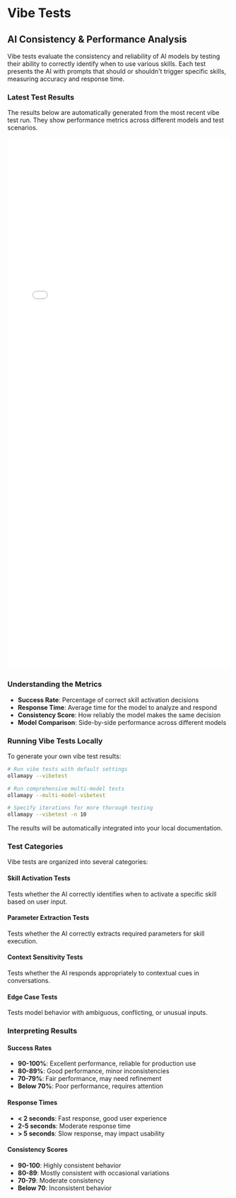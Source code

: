 # Vibe Tests

## AI Consistency & Performance Analysis

Vibe tests evaluate the consistency and reliability of AI models by testing their ability to correctly identify when to use various skills. Each test presents the AI with prompts that should or shouldn't trigger specific skills, measuring accuracy and response time.

### Latest Test Results

The results below are automatically generated from the most recent vibe test run. They show performance metrics across different models and test scenarios.

<div id="vibe-test-container" style="width: 100%; height: 1200px; border: none; border-radius: 8px; overflow: hidden;">
    <iframe 
        id="vibe-test-iframe"
        src="/OllamaPy/vibe_test_results.html" 
        width="100%" 
        height="100%" 
        style="border: none;"
        onload="handleIframeLoad()"
        onerror="showFallback()"
    ></iframe>
</div>

<div id="vibe-test-fallback" style="display: none; padding: 20px; border: 2px dashed #ccc; border-radius: 8px; text-align: center; background: #f9f9f9;">
    <h3>🔬 Vibe Test Results</h3>
    <p>Vibe test results are generated during the build process and will be available here once generated.</p>
    <div style="margin: 20px 0;">
        <strong>To view results:</strong>
        <ul style="list-style: none; padding: 0; margin: 10px 0;">
            <li>🏠 <strong>Locally:</strong> Run <code>ollamapy --unified-docs</code> to generate and serve</li>
            <li>🌐 <strong>Online:</strong> Visit the <a href="https://scienceisverycool.github.io/OllamaPy/" target="_blank">live documentation</a></li>
        </ul>
    </div>
    <p><em>Fresh vibe tests are automatically generated with each deployment to ensure accuracy.</em></p>
</div>

<script>
function handleIframeLoad() {
    const iframe = document.getElementById('vibe-test-iframe');
    const fallback = document.getElementById('vibe-test-fallback');
    
    // Check if iframe actually loaded content
    try {
        const iframeDoc = iframe.contentDocument || iframe.contentWindow.document;
        if (iframeDoc.body.children.length === 0 || 
            iframeDoc.body.innerHTML.trim() === '') {
            showFallback();
        }
    } catch (e) {
        // Cross-origin restriction or other error - try to detect by checking if src exists
        fetch(iframe.src).then(response => {
            if (!response.ok) {
                showFallback();
            }
        }).catch(() => {
            showFallback();
        });
    }
}

function showFallback() {
    document.getElementById('vibe-test-container').style.display = 'none';
    document.getElementById('vibe-test-fallback').style.display = 'block';
}
</script>

### Understanding the Metrics

- **Success Rate**: Percentage of correct skill activation decisions
- **Response Time**: Average time for the model to analyze and respond
- **Consistency Score**: How reliably the model makes the same decision
- **Model Comparison**: Side-by-side performance across different models

### Running Vibe Tests Locally

To generate your own vibe test results:

```bash
# Run vibe tests with default settings
ollamapy --vibetest

# Run comprehensive multi-model tests
ollamapy --multi-model-vibetest

# Specify iterations for more thorough testing
ollamapy --vibetest -n 10
```

The results will be automatically integrated into your local documentation.

### Test Categories

Vibe tests are organized into several categories:

#### Skill Activation Tests
Tests whether the AI correctly identifies when to activate a specific skill based on user input.

#### Parameter Extraction Tests
Tests whether the AI correctly extracts required parameters for skill execution.

#### Context Sensitivity Tests
Tests whether the AI responds appropriately to contextual cues in conversations.

#### Edge Case Tests
Tests model behavior with ambiguous, conflicting, or unusual inputs.

### Interpreting Results

#### Success Rates
- **90-100%**: Excellent performance, reliable for production use
- **80-89%**: Good performance, minor inconsistencies
- **70-79%**: Fair performance, may need refinement
- **Below 70%**: Poor performance, requires attention

#### Response Times
- **< 2 seconds**: Fast response, good user experience
- **2-5 seconds**: Moderate response time
- **> 5 seconds**: Slow response, may impact usability

#### Consistency Scores
- **90-100**: Highly consistent behavior
- **80-89**: Mostly consistent with occasional variations
- **70-79**: Moderate consistency
- **Below 70**: Inconsistent behavior